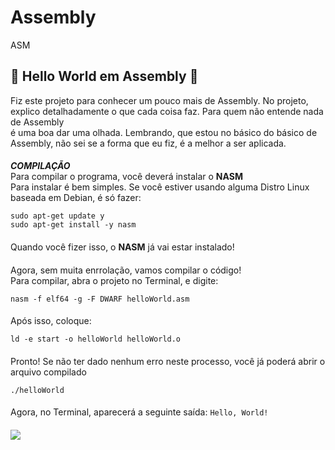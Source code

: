 # Assembly
ASM
####
📀 Hello World em Assembly 📀
-------
Fiz este projeto para conhecer um pouco mais de Assembly. No projeto, explico detalhadamente o que cada coisa faz. Para quem não entende nada de Assembly
<br/>
é uma boa dar uma olhada. Lembrando, que estou no básico do básico de Assembly, não sei se a forma que eu fiz, é a melhor a ser aplicada.
####
***COMPILAÇÃO***
<br/>
Para compilar o programa, você deverá instalar o **NASM**
<br/>
Para instalar é bem simples. Se você estiver usando alguma Distro Linux baseada em Debian, é só fazer:
<br/>
```
sudo apt-get update y
sudo apt-get install -y nasm
```
####
Quando você fizer isso, o **NASM** já vai estar instalado!
####
Agora, sem muita enrrolação, vamos compilar o código!
<br/>
Para compilar, abra o projeto no Terminal, e digite:
<br/>
```
nasm -f elf64 -g -F DWARF helloWorld.asm
```
####
Após isso, coloque:
<br/>
```
ld -e start -o helloWorld helloWorld.o
```
####
Pronto! Se não ter dado nenhum erro neste processo, você já poderá abrir o arquivo compilado
<br/>
```
./helloWorld
```
####
Agora, no Terminal, aparecerá a seguinte saída: `Hello, World!`
####
<img src="https://cdn.discordapp.com/attachments/837039667265142838/857642462746771456/unknown.png"/>
